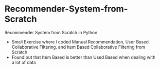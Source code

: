 # Recommender-System-from-Scratch
Recommender System from Scratch in Python

* Small Exercise where I coded Manual Recommendation, User Based Collaborative Filtering, and Item Based Collaborative Filtering from Scratch
* Found out that Item Based is better than Used Based when dealing with a lot of data
